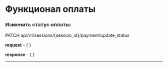 ﻿# Функционал оплаты

### Изменить статус оплаты:

PATCH api/v1/sessions/{session_id}/payment/update_status

**request** - { }

**response** - { }

---


